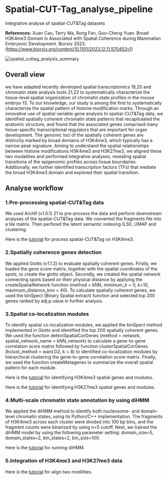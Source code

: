 # Spatial-CUT-Tag_analyse_pipeline
Integrative analyse of spatial-CUT&Tag datasets

**References:**
Xuan Cao, Terry Ma, Rong Fan, Guo-Cheng Yuan. Broad H3K4me3 Domain Is Associated with Spatial Coherence during Mammalian Embryonic Development. Biorxiv 2023.
(https://www.biorxiv.org/content/10.1101/2023.12.11.570452v1)

![spatial_cuttag_analysis_summary](https://github.com/user-attachments/assets/542be610-d4af-4b43-b1f0-e11feae7ec4d)

## Overall view

we have adapted recently developed spatial transcriptomics 19,20 and chromatin state analysis tools 21,22 to systematically characterize the tissue-level spatial organization of chromatin state profiles in the mouse embryo 13. To our knowledge, our study is among the first to systematically characterize the spatial pattern of histone modification marks. Through an innovative use of spatial variable gene analysis to spatial-CUT&Tag data, we identified spatially coherent chromatin state patterns that recapitulated the anatomic structure, and found that the associated genes comprised many tissue-specific transcriptional regulators that are important for organ development. The genomic loci of the spatially coherent genes are distinctly marked by broad domains of H3K4me3, which typically has a narrow peak signature. Aiming to understand the spatial relationships between histone modifications H3K4me3 and H3K27me3, we aligned these two modalities and performed integrative analyses, revealing spatial transitions of the epigenomic profiles across tissue boundaries. Additionally, we further identified transcription factors (TFs)  that mediate the broad H3K4me3 domain and explored their spatial transition.


## Analyse workflow

### 1.Pre-processing spatial-CUT&Tag data

We used ArchR (v1.0.1) 21 to pre-process the data and perform downstream analyses of the spatial-CUT&Tag data. We converted the fragments file into a tile matrix. Then perfored the latent semantic indexing (LSI), UMAP and clustering.

Here is the [tutorial](https://github.com/XuanCao-CX/Spatial-CUT-Tag_analyse_pipeline/blob/main/1.LSI_UMAP_spatial-CUT%26TAG_in_ArchR.ipynb) for process spatial-CUT&Tag on H3K4me3.

### 2.Spatially coherence genes detection

We applied Giotto (v1.1.2) to evaluate spatially coherent genes. Firstly, we loaded the gene score matrix, together with the spatial coordinates of the spots, to create the giotto object. Secondly, we created the spatial network connecting spots based on their physical distance by applying the createSpatialNetwork function (method = kNN, minimum_k = 0, k=10, maximum_distance_knn = 40). To calculate spatially coherent genes, we used the binSpect (Binary Spatial extract) function and selected top 200 genes ranked by adj.p.value in further analysis. 

### 3.Spatial co-localization modules

To identify spatial co-localization modules, we applied the binSpect method implemented in Giotto and identified the top 200 spatially coherent genes. We used the function detectSpatialCorGenes (method = network, spatial_network_name = kNN_network) to calculate a gene-to-gene correlation score matrix followed by function clusterSpatialCorGenes (hclust_method = ward.D2, k = 8) to identified co-localization  modules by hierarchical clustering the gene-to-gene correlation score matrix. Finally, we used the function createMetagenes to summarize the overall spatial pattern for each module.

Here is the [tutorial](https://github.com/XuanCao-CX/Spatial-CUT-Tag_analyse_pipeline/blob/main/2.H3K4me3_spatial_gene_and_modules_in_Giotto.ipynb) for identifying H3K4me3 spatial genes and modules.

Here is the [tutorial](https://github.com/XuanCao-CX/Spatial-CUT-Tag_analyse_pipeline/blob/main/5.H3K27me3_spatial_gene_and_modules_in_Giotto.ipynb) for identifying H3K27me3 spatial genes and modules.

### 4.Multi-scale chromatin state annotation by using diHMM
 
We applied the diHMM method to identify both nucleosome- and domain-level chromatin states, using its Python/C++ implementation. The fragments of H3K4me3 across each cluster were divided into 100 bp bins, and the fragment counts were binarized by using n=5 cutoff. Next, we trained the diHMM model by using the following parameter setting: domain_size=5, domain_states=2, bin_states=2, bin_size=100. 

Here is the [tutorial](https://github.com/XuanCao-CX/Spatial-CUT-Tag_analyse_pipeline/blob/main/3.diHMM_domain_calling%20.ipynb) for running diHMM.

### 5.Integration of H3K4me3 and H3K27me3 data 

Here is the [tutorial](https://github.com/XuanCao-CX/Spatial-CUT-Tag_analyse_pipeline/blob/main/4.align_spots.H3K27me3_to_H3K4me3.ipynb) for align two modilities.



